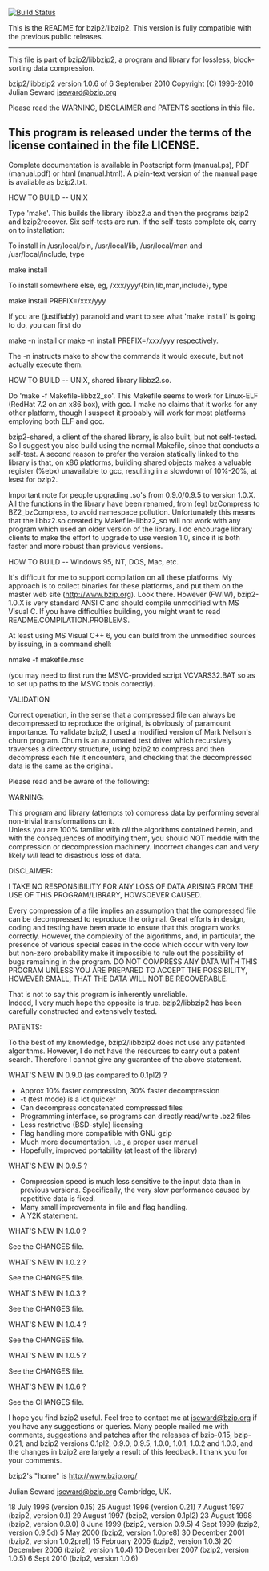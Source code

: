 [![Build Status](https://dev.azure.com/prometheansacrifice/esy-packages/_apis/build/status/prometheansacrifice.esy-bzip2?branchName=master)](https://dev.azure.com/prometheansacrifice/esy-packages/_build/latest?definitionId=26&branchName=master)

This is the README for bzip2/libzip2.
This version is fully compatible with the previous public releases.

------------------------------------------------------------------
This file is part of bzip2/libbzip2, a program and library for
lossless, block-sorting data compression.

bzip2/libbzip2 version 1.0.6 of 6 September 2010
Copyright (C) 1996-2010 Julian Seward <jseward@bzip.org>

Please read the WARNING, DISCLAIMER and PATENTS sections in this file.

This program is released under the terms of the license contained
in the file LICENSE.
------------------------------------------------------------------

Complete documentation is available in Postscript form (manual.ps),
PDF (manual.pdf) or html (manual.html).  A plain-text version of the
manual page is available as bzip2.txt.


HOW TO BUILD -- UNIX

Type 'make'.  This builds the library libbz2.a and then the programs
bzip2 and bzip2recover.  Six self-tests are run.  If the self-tests
complete ok, carry on to installation:

To install in /usr/local/bin, /usr/local/lib, /usr/local/man and
/usr/local/include, type

   make install

To install somewhere else, eg, /xxx/yyy/{bin,lib,man,include}, type

   make install PREFIX=/xxx/yyy

If you are (justifiably) paranoid and want to see what 'make install'
is going to do, you can first do

   make -n install                      or
   make -n install PREFIX=/xxx/yyy      respectively.

The -n instructs make to show the commands it would execute, but not
actually execute them.


HOW TO BUILD -- UNIX, shared library libbz2.so.

Do 'make -f Makefile-libbz2_so'.  This Makefile seems to work for
Linux-ELF (RedHat 7.2 on an x86 box), with gcc.  I make no claims
that it works for any other platform, though I suspect it probably
will work for most platforms employing both ELF and gcc.

bzip2-shared, a client of the shared library, is also built, but not
self-tested.  So I suggest you also build using the normal Makefile,
since that conducts a self-test.  A second reason to prefer the
version statically linked to the library is that, on x86 platforms,
building shared objects makes a valuable register (%ebx) unavailable
to gcc, resulting in a slowdown of 10%-20%, at least for bzip2.

Important note for people upgrading .so's from 0.9.0/0.9.5 to version
1.0.X.  All the functions in the library have been renamed, from (eg)
bzCompress to BZ2_bzCompress, to avoid namespace pollution.
Unfortunately this means that the libbz2.so created by
Makefile-libbz2_so will not work with any program which used an older
version of the library.  I do encourage library clients to make the
effort to upgrade to use version 1.0, since it is both faster and more
robust than previous versions.


HOW TO BUILD -- Windows 95, NT, DOS, Mac, etc.

It's difficult for me to support compilation on all these platforms.
My approach is to collect binaries for these platforms, and put them
on the master web site (http://www.bzip.org).  Look there.  However
(FWIW), bzip2-1.0.X is very standard ANSI C and should compile
unmodified with MS Visual C.  If you have difficulties building, you
might want to read README.COMPILATION.PROBLEMS.

At least using MS Visual C++ 6, you can build from the unmodified
sources by issuing, in a command shell: 

   nmake -f makefile.msc

(you may need to first run the MSVC-provided script VCVARS32.BAT
 so as to set up paths to the MSVC tools correctly).


VALIDATION

Correct operation, in the sense that a compressed file can always be
decompressed to reproduce the original, is obviously of paramount
importance.  To validate bzip2, I used a modified version of Mark
Nelson's churn program.  Churn is an automated test driver which
recursively traverses a directory structure, using bzip2 to compress
and then decompress each file it encounters, and checking that the
decompressed data is the same as the original.



Please read and be aware of the following:

WARNING:

   This program and library (attempts to) compress data by 
   performing several non-trivial transformations on it.  
   Unless you are 100% familiar with *all* the algorithms 
   contained herein, and with the consequences of modifying them, 
   you should NOT meddle with the compression or decompression 
   machinery.  Incorrect changes can and very likely *will* 
   lead to disastrous loss of data.


DISCLAIMER:

   I TAKE NO RESPONSIBILITY FOR ANY LOSS OF DATA ARISING FROM THE
   USE OF THIS PROGRAM/LIBRARY, HOWSOEVER CAUSED.

   Every compression of a file implies an assumption that the
   compressed file can be decompressed to reproduce the original.
   Great efforts in design, coding and testing have been made to
   ensure that this program works correctly.  However, the complexity
   of the algorithms, and, in particular, the presence of various
   special cases in the code which occur with very low but non-zero
   probability make it impossible to rule out the possibility of bugs
   remaining in the program.  DO NOT COMPRESS ANY DATA WITH THIS
   PROGRAM UNLESS YOU ARE PREPARED TO ACCEPT THE POSSIBILITY, HOWEVER
   SMALL, THAT THE DATA WILL NOT BE RECOVERABLE.

   That is not to say this program is inherently unreliable.  
   Indeed, I very much hope the opposite is true.  bzip2/libbzip2 
   has been carefully constructed and extensively tested.


PATENTS:

   To the best of my knowledge, bzip2/libbzip2 does not use any 
   patented algorithms.  However, I do not have the resources 
   to carry out a patent search.  Therefore I cannot give any 
   guarantee of the above statement.



WHAT'S NEW IN 0.9.0 (as compared to 0.1pl2) ?

   * Approx 10% faster compression, 30% faster decompression
   * -t (test mode) is a lot quicker
   * Can decompress concatenated compressed files
   * Programming interface, so programs can directly read/write .bz2 files
   * Less restrictive (BSD-style) licensing
   * Flag handling more compatible with GNU gzip
   * Much more documentation, i.e., a proper user manual
   * Hopefully, improved portability (at least of the library)

WHAT'S NEW IN 0.9.5 ?

   * Compression speed is much less sensitive to the input
     data than in previous versions.  Specifically, the very
     slow performance caused by repetitive data is fixed.
   * Many small improvements in file and flag handling.
   * A Y2K statement.

WHAT'S NEW IN 1.0.0 ?

   See the CHANGES file.

WHAT'S NEW IN 1.0.2 ?

   See the CHANGES file.

WHAT'S NEW IN 1.0.3 ?

   See the CHANGES file.

WHAT'S NEW IN 1.0.4 ?

   See the CHANGES file.

WHAT'S NEW IN 1.0.5 ?

   See the CHANGES file.

WHAT'S NEW IN 1.0.6 ?

   See the CHANGES file.


I hope you find bzip2 useful.  Feel free to contact me at
   jseward@bzip.org
if you have any suggestions or queries.  Many people mailed me with
comments, suggestions and patches after the releases of bzip-0.15,
bzip-0.21, and bzip2 versions 0.1pl2, 0.9.0, 0.9.5, 1.0.0, 1.0.1,
1.0.2 and 1.0.3, and the changes in bzip2 are largely a result of this
feedback.  I thank you for your comments.

bzip2's "home" is http://www.bzip.org/

Julian Seward
jseward@bzip.org
Cambridge, UK.

18     July 1996 (version 0.15)
25   August 1996 (version 0.21)
 7   August 1997 (bzip2, version 0.1)
29   August 1997 (bzip2, version 0.1pl2)
23   August 1998 (bzip2, version 0.9.0)
 8     June 1999 (bzip2, version 0.9.5)
 4     Sept 1999 (bzip2, version 0.9.5d)
 5      May 2000 (bzip2, version 1.0pre8)
30 December 2001 (bzip2, version 1.0.2pre1)
15 February 2005 (bzip2, version 1.0.3)
20 December 2006 (bzip2, version 1.0.4)
10 December 2007 (bzip2, version 1.0.5)
 6     Sept 2010 (bzip2, version 1.0.6)
